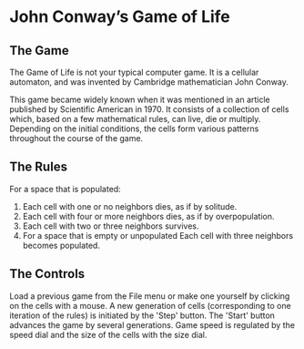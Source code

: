 # John Conway’s Game of Life
## The Game
The Game of Life is not your typical computer game. It is a cellular automaton, and was invented by Cambridge mathematician John Conway.

This game became widely known when it was mentioned in an article published by Scientific American in 1970. It consists of a collection of cells which, based on a few mathematical rules, can live, die or multiply. Depending on the initial conditions, the cells form various patterns throughout the course of the game.

## The Rules
For a space that is populated:
1. Each cell with one or no neighbors dies, as if by solitude.
2. Each cell with four or more neighbors dies, as if by overpopulation.
3. Each cell with two or three neighbors survives.
4. For a space that is empty or unpopulated
Each cell with three neighbors becomes populated.
## The Controls
Load a previous game from the File menu or make one yourself by clicking on the cells with a mouse. A new generation of cells (corresponding to one iteration of the rules) is initiated by the 'Step' button. The 'Start' button advances the game by several generations. Game speed is regulated by the speed dial and the size of the cells with the size dial.